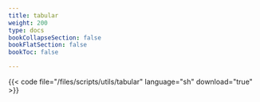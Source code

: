 ```yaml
---
title: tabular
weight: 200
type: docs
bookCollapseSection: false
bookFlatSection: false
bookToc: false

---
```


{{< code file="/files/scripts/utils/tabular" language="sh" download="true" >}}
